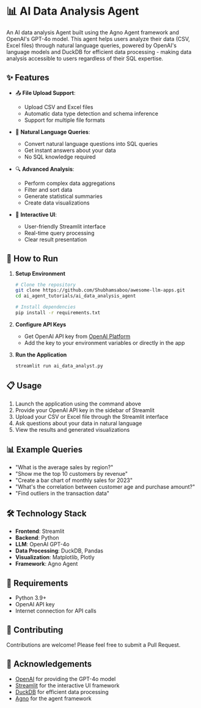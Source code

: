 # 📊 AI Data Analysis Agent

An AI data analysis Agent built using the Agno Agent framework and OpenAI's GPT-4o model. This agent helps users analyze their data (CSV, Excel files) through natural language queries, powered by OpenAI's language models and DuckDB for efficient data processing - making data analysis accessible to users regardless of their SQL expertise.

## ✨ Features

- 📤 **File Upload Support**: 
  - Upload CSV and Excel files
  - Automatic data type detection and schema inference
  - Support for multiple file formats

- 💬 **Natural Language Queries**: 
  - Convert natural language questions into SQL queries
  - Get instant answers about your data
  - No SQL knowledge required

- 🔍 **Advanced Analysis**:
  - Perform complex data aggregations
  - Filter and sort data
  - Generate statistical summaries
  - Create data visualizations

- 🎯 **Interactive UI**:
  - User-friendly Streamlit interface
  - Real-time query processing
  - Clear result presentation

## 🚀 How to Run

1. **Setup Environment**
   ```bash
   # Clone the repository
   git clone https://github.com/Shubhamsaboo/awesome-llm-apps.git
   cd ai_agent_tutorials/ai_data_analysis_agent

   # Install dependencies
   pip install -r requirements.txt
   ```

2. **Configure API Keys**
   - Get OpenAI API key from [OpenAI Platform](https://platform.openai.com)
   - Add the key to your environment variables or directly in the app

3. **Run the Application**
   ```bash
   streamlit run ai_data_analyst.py
   ```

## 📋 Usage

1. Launch the application using the command above
2. Provide your OpenAI API key in the sidebar of Streamlit
3. Upload your CSV or Excel file through the Streamlit interface
4. Ask questions about your data in natural language
5. View the results and generated visualizations

## 📊 Example Queries

- "What is the average sales by region?"
- "Show me the top 10 customers by revenue"
- "Create a bar chart of monthly sales for 2023"
- "What's the correlation between customer age and purchase amount?"
- "Find outliers in the transaction data"

## 🛠️ Technology Stack

- **Frontend**: Streamlit
- **Backend**: Python
- **LLM**: OpenAI GPT-4o
- **Data Processing**: DuckDB, Pandas
- **Visualization**: Matplotlib, Plotly
- **Framework**: Agno Agent

## 📝 Requirements

- Python 3.9+
- OpenAI API key
- Internet connection for API calls

## 🤝 Contributing

Contributions are welcome! Please feel free to submit a Pull Request.

## 🙏 Acknowledgements

- [OpenAI](https://openai.com/) for providing the GPT-4o model
- [Streamlit](https://streamlit.io/) for the interactive UI framework
- [DuckDB](https://duckdb.org/) for efficient data processing
- [Agno](https://github.com/Shubhamsaboo/agno) for the agent framework
